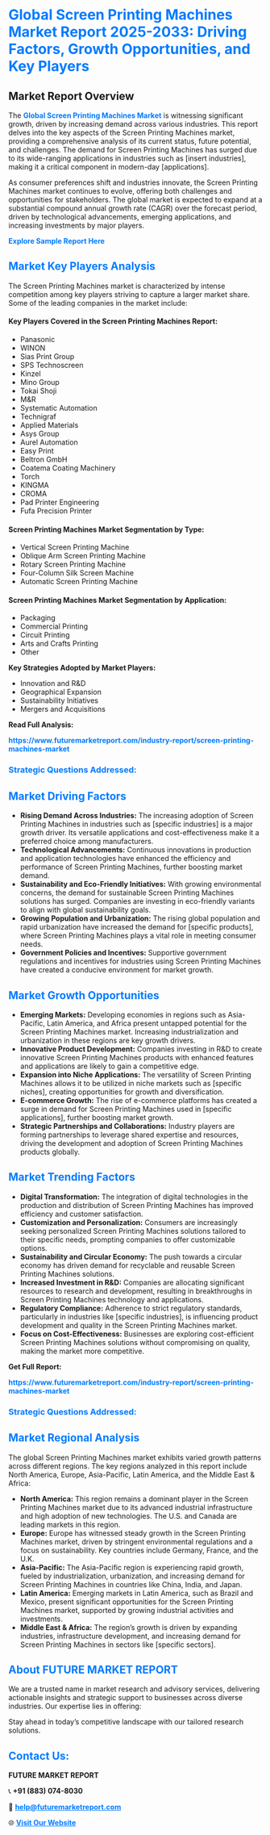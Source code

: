 <h1 style="color: #007BFF;">Global Screen Printing Machines Market Report 2025-2033: Driving Factors, Growth Opportunities, and Key Players</h1>

<section id="overview">
<h2>Market Report Overview</h2>
<p>The <a href="https://www.futuremarketreport.com/industry-report/screen-printing-machines-market" style="color: #007BFF; text-decoration: none;"><strong>Global Screen Printing Machines Market</strong></a> is witnessing significant growth, driven by increasing demand across various industries. This report delves into the key aspects of the Screen Printing Machines market, providing a comprehensive analysis of its current status, future potential, and challenges. The demand for Screen Printing Machines has surged due to its wide-ranging applications in industries such as [insert industries], making it a critical component in modern-day [applications].</p>
<p>As consumer preferences shift and industries innovate, the Screen Printing Machines market continues to evolve, offering both challenges and opportunities for stakeholders. The global market is expected to expand at a substantial compound annual growth rate (CAGR) over the forecast period, driven by technological advancements, emerging applications, and increasing investments by major players.</p>
</section>

<section id="overview">
<p><a href="https://www.futuremarketreport.com/request-sample/reportId=93220" style="color: #007BFF; text-decoration: none;"><strong>Explore Sample Report Here</strong></a></p>
</section>

<section id="key-players">
<h2 style="color: #007BFF;">Market Key Players Analysis</h2>
<p>The Screen Printing Machines market is characterized by intense competition among key players striving to capture a larger market share. Some of the leading companies in the market include:</p>
<h4>Key Players Covered in the Screen Printing Machines Report:</h4>
<ul><li>Panasonic</li><li>WINON</li><li>Sias Print Group</li><li>SPS Technoscreen</li><li>Kinzel</li><li>Mino Group</li><li>Tokai Shoji</li><li>M&amp;R</li><li>Systematic Automation</li><li>Technigraf</li><li>Applied Materials</li><li>Asys Group</li><li>Aurel Automation</li><li>Easy Print</li><li>Beltron GmbH</li><li>Coatema Coating Machinery</li><li>Torch</li><li>KINGMA</li><li>CROMA</li><li>Pad Printer Engineering</li><li>Fufa Precision Printer</li></ul>
<h4>Screen Printing Machines Market Segmentation by Type:</h4>
<ul><li>Vertical Screen Printing Machine</li><li>Oblique Arm Screen Printing Machine</li><li>Rotary Screen Printing Machine</li><li>Four-Column Silk Screen Machine</li><li>Automatic Screen Printing Machine</li></ul>

<h4>Screen Printing Machines Market Segmentation by Application:</h4>
<ul><li>Packaging</li><li>Commercial Printing</li><li>Circuit Printing</li><li>Arts and Crafts Printing</li><li>Other</li></ul>
<p><strong>Key Strategies Adopted by Market Players:</strong></p>
<ul>
<li>Innovation and R&D</li>
<li>Geographical Expansion</li>
<li>Sustainability Initiatives</li>
<li>Mergers and Acquisitions</li>
</ul>
</section>

<section>
<p><strong>Read Full Analysis: </strong></p><a href="https://www.futuremarketreport.com/industry-report/screen-printing-machines-market" style="color: #007BFF; text-decoration: none;"><strong>https://www.futuremarketreport.com/industry-report/screen-printing-machines-market</strong></a>
<h3 style="color: #007BFF;">Strategic Questions Addressed:</h3>
</section>

<section id="driving-factors">
<h2 style="color: #007BFF;">Market Driving Factors</h2>
<ul>
<li><strong>Rising Demand Across Industries:</strong> The increasing adoption of Screen Printing Machines in industries such as [specific industries] is a major growth driver. Its versatile applications and cost-effectiveness make it a preferred choice among manufacturers.</li>
<li><strong>Technological Advancements:</strong> Continuous innovations in production and application technologies have enhanced the efficiency and performance of Screen Printing Machines, further boosting market demand.</li>
<li><strong>Sustainability and Eco-Friendly Initiatives:</strong> With growing environmental concerns, the demand for sustainable Screen Printing Machines solutions has surged. Companies are investing in eco-friendly variants to align with global sustainability goals.</li>
<li><strong>Growing Population and Urbanization:</strong> The rising global population and rapid urbanization have increased the demand for [specific products], where Screen Printing Machines plays a vital role in meeting consumer needs.</li>
<li><strong>Government Policies and Incentives:</strong> Supportive government regulations and incentives for industries using Screen Printing Machines have created a conducive environment for market growth.</li>
</ul>
</section>

<section id="growth-opportunities">
<h2 style="color: #007BFF;">Market Growth Opportunities</h2>
<ul>
<li><strong>Emerging Markets:</strong> Developing economies in regions such as Asia-Pacific, Latin America, and Africa present untapped potential for the Screen Printing Machines market. Increasing industrialization and urbanization in these regions are key growth drivers.</li>
<li><strong>Innovative Product Development:</strong> Companies investing in R&D to create innovative Screen Printing Machines products with enhanced features and applications are likely to gain a competitive edge.</li>
<li><strong>Expansion into Niche Applications:</strong> The versatility of Screen Printing Machines allows it to be utilized in niche markets such as [specific niches], creating opportunities for growth and diversification.</li>
<li><strong>E-commerce Growth:</strong> The rise of e-commerce platforms has created a surge in demand for Screen Printing Machines used in [specific applications], further boosting market growth.</li>
<li><strong>Strategic Partnerships and Collaborations:</strong> Industry players are forming partnerships to leverage shared expertise and resources, driving the development and adoption of Screen Printing Machines products globally.</li>
</ul>
</section>

<section id="trending-factors">
<h2 style="color: #007BFF;">Market Trending Factors</h2>
<ul>
<li><strong>Digital Transformation:</strong> The integration of digital technologies in the production and distribution of Screen Printing Machines has improved efficiency and customer satisfaction.</li>
<li><strong>Customization and Personalization:</strong> Consumers are increasingly seeking personalized Screen Printing Machines solutions tailored to their specific needs, prompting companies to offer customizable options.</li>
<li><strong>Sustainability and Circular Economy:</strong> The push towards a circular economy has driven demand for recyclable and reusable Screen Printing Machines solutions.</li>
<li><strong>Increased Investment in R&D:</strong> Companies are allocating significant resources to research and development, resulting in breakthroughs in Screen Printing Machines technology and applications.</li>
<li><strong>Regulatory Compliance:</strong> Adherence to strict regulatory standards, particularly in industries like [specific industries], is influencing product development and quality in the Screen Printing Machines market.</li>
<li><strong>Focus on Cost-Effectiveness:</strong> Businesses are exploring cost-efficient Screen Printing Machines solutions without compromising on quality, making the market more competitive.</li>
</ul>
</section>

<section>
<p><strong>Get Full Report: </strong></p><a href="https://www.futuremarketreport.com/industry-report/screen-printing-machines-market" style="color: #007BFF; text-decoration: none;"><strong>https://www.futuremarketreport.com/industry-report/screen-printing-machines-market</strong></a>
<h3 style="color: #007BFF;">Strategic Questions Addressed:</h3>
</section>


<section id="regional-analysis">
<h2 style="color: #007BFF;">Market Regional Analysis</h2>
<p>The global Screen Printing Machines market exhibits varied growth patterns across different regions. The key regions analyzed in this report include North America, Europe, Asia-Pacific, Latin America, and the Middle East & Africa:</p>
<ul>
<li><strong>North America:</strong> This region remains a dominant player in the Screen Printing Machines market due to its advanced industrial infrastructure and high adoption of new technologies. The U.S. and Canada are leading markets in this region.</li>
<li><strong>Europe:</strong> Europe has witnessed steady growth in the Screen Printing Machines market, driven by stringent environmental regulations and a focus on sustainability. Key countries include Germany, France, and the U.K.</li>
<li><strong>Asia-Pacific:</strong> The Asia-Pacific region is experiencing rapid growth, fueled by industrialization, urbanization, and increasing demand for Screen Printing Machines in countries like China, India, and Japan.</li>
<li><strong>Latin America:</strong> Emerging markets in Latin America, such as Brazil and Mexico, present significant opportunities for the Screen Printing Machines market, supported by growing industrial activities and investments.</li>
<li><strong>Middle East & Africa:</strong> The region’s growth is driven by expanding industries, infrastructure development, and increasing demand for Screen Printing Machines in sectors like [specific sectors].</li>
</ul>
</section>

<footer>
<h2 style="color: #007BFF;">About FUTURE MARKET REPORT</h2>
<p>We are a trusted name in market research and advisory services, delivering actionable insights and strategic support to businesses across diverse industries. Our expertise lies in offering:</p>

<p>Stay ahead in today’s competitive landscape with our tailored research solutions.</p>

<h2 style="color: #007BFF;">Contact Us:</h2>
<p><strong>FUTURE MARKET REPORT</strong></p>
<p>📞 <strong>+91 (883) 074-8030</strong></p>
<p>📧 <strong><a href="mailto:help@futuremarketreport.com" style="color: #007BFF;">help@futuremarketreport.com</a></strong></p>
<p>🌐 <strong><a href="https://www.futuremarketreport.com/" style="color: #007BFF;">Visit Our Website</a></strong></p>
</footer>